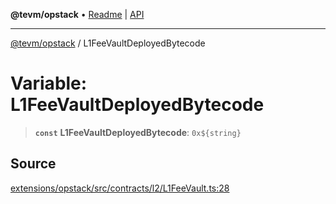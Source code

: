 **@tevm/opstack** • [Readme](../README.md) \| [API](../globals.md)

***

[@tevm/opstack](../README.md) / L1FeeVaultDeployedBytecode

# Variable: L1FeeVaultDeployedBytecode

> **`const`** **L1FeeVaultDeployedBytecode**: ```0x${string}```

## Source

[extensions/opstack/src/contracts/l2/L1FeeVault.ts:28](https://github.com/evmts/tevm-monorepo/blob/main/extensions/opstack/src/contracts/l2/L1FeeVault.ts#L28)
